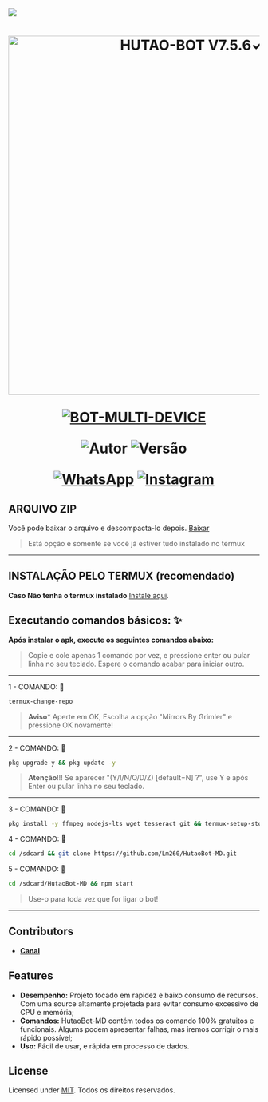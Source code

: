 <img src="https://readme-typing-svg.herokuapp.com/?font=mono&size=30&duration=4000&color=836FFF&center=falso&vCenter=falso&lines=𝑯𝒖𝒕𝒂𝒐𝑩𝒐𝒕-𝑴𝑫+✿+V7.5.6✓;𝐁𝐎𝐓+𝐌𝐔𝐋𝐓𝐈+𝐃𝐄𝐕𝐈𝐂𝐄;✰✰✰✰✰">      

<h1 align="center">
<p>
<img src= "https://xatimg.com/image/Y4g1COu5OEfA.jpg" alt="HUTAO-BOT V7.5.6✓" width="720">
</p>

<p align="center">
<a href="#"><img title="BOT-MULTI-DEVICE" src="https://img.shields.io/badge/BOT•MULTI•DEVICE-blue?&style=for-the-badge"></a>
</p>

<p align="center">
<img title="Autor" src="https://img.shields.io/badge/Autor-Lm-orange.svg?style=for-the-badge&logo=github"></a>
<img title="Versão" src="https://img.shields.io/badge/Versão-7.5.6-orange.svg?style=for-the-badge&logo=github"></a>
</p>

<div align="center">
  
[![WhatsApp](https://img.shields.io/badge/Suporte-25D366?style=for-the-badge&logo=whatsapp&logoColor=white)](https://chat.whatsapp.com/IoUPlcsAdP98a7VrW3jBQp)
[![Instagram](https://img.shields.io/badge/Instagram-E4405F?style=for-the-badge&logo=instagram&logoColor=white)](https://instagram.com/lm_only_)
</div>

## ARQUIVO ZIP 

Você pode baixar o arquivo e descompacta-lo depois. [Baixar](https://github.com/Lm260/HutaoBot-MD/archive/refs/heads/main.zip)
> Está opção é somente se você já estiver tudo instalado no termux
------------------

## INSTALAÇÃO PELO TERMUX (recomendado)

**Caso Não tenha o termux instalado**
[Instale aqui](https://www.mediafire.com/file/0npdmv51pnttps0/com.termux_0.119.1-119_minAPI21(arm64-v8a,armeabi-v7a,x86,x86_64)(nodpi)_apkmirror.com.apk/file).

## Executando comandos básicos: ✨

**Após instalar o apk, execute os seguintes comandos abaixo:**

> Copie e cole apenas 1 comando por vez, e pressione enter ou pular linha no seu teclado.
> Espere o comando acabar para iniciar outro. 
------------------
1 - COMANDO: 🌸
````bash
termux-change-repo
````
> **Aviso*** Aperte em OK, Escolha a opção "Mirrors By Grimler" e pressione OK novamente!
------------------
2 - COMANDO: 🌸
````bash
pkg upgrade-y && pkg update -y
````
> **Atenção**!!!
> Se aparecer "(Y/I/N/O/D/Z) [default=N] ?", use Y e após Enter ou pular linha no seu teclado.
------------------
3 - COMANDO: 🌸
````bash
pkg install -y ffmpeg nodejs-lts wget tesseract git && termux-setup-storage
````
4 - COMANDO: 🌸
````bash
cd /sdcard && git clone https://github.com/Lm260/HutaoBot-MD.git
````
5 - COMANDO: 🌸
````bash
cd /sdcard/HutaoBot-MD && npm start
````
> Use-o para toda vez que for ligar o bot!
------------------

## Contributors

* [__Canal__](https://whatsapp.com/channel/0029ValLKgUAO7RCUU0dO03k)

## Features

- **Desempenho:** Projeto focado em rapidez e baixo consumo de recursos. Com uma source altamente projetada para evitar consumo excessivo de CPU e memória;
- **Comandos:** HutaoBot-MD contém todos os comando 100% gratuitos e funcionais. Algums podem apresentar falhas, mas iremos corrigir o mais rápido possível;
- **Uso:** Fácil de usar, e rápida em processo de dados.

## License

Licensed under [MIT](./LICENSE).
Todos os direitos reservados.
